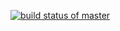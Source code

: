 [![build status of master](https://travis-ci.org/FastCashHash/Homework04.svg?branch=HW05a_Mocking)](https://travis-ci.org/FastCashHash/Homework04)
